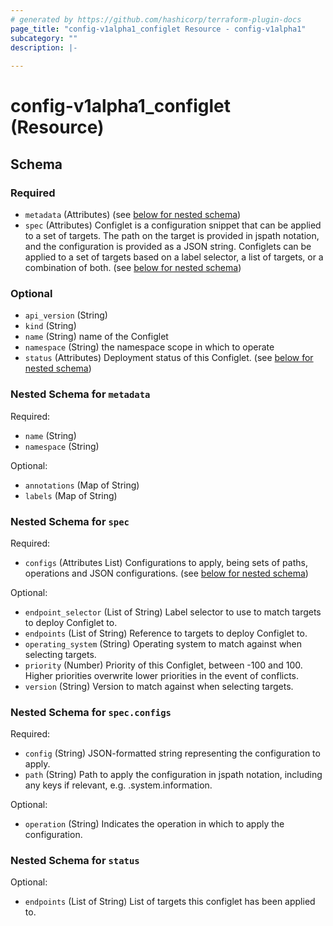 ```yaml
---
# generated by https://github.com/hashicorp/terraform-plugin-docs
page_title: "config-v1alpha1_configlet Resource - config-v1alpha1"
subcategory: ""
description: |-
  
---
```


# config-v1alpha1_configlet (Resource)





<!-- schema generated by tfplugindocs -->
## Schema

### Required

- `metadata` (Attributes) (see [below for nested schema](#nestedatt--metadata))
- `spec` (Attributes) Configlet is a configuration snippet that can be applied to a set of targets.
The path on the target is provided in jspath notation, and the configuration is provided as a JSON string.
Configlets can be applied to a set of targets based on a label selector, a list of targets, or a combination of both. (see [below for nested schema](#nestedatt--spec))

### Optional

- `api_version` (String)
- `kind` (String)
- `name` (String) name of the Configlet
- `namespace` (String) the namespace scope in which to operate
- `status` (Attributes) Deployment status of this Configlet. (see [below for nested schema](#nestedatt--status))

<a id="nestedatt--metadata"></a>
### Nested Schema for `metadata`

Required:

- `name` (String)
- `namespace` (String)

Optional:

- `annotations` (Map of String)
- `labels` (Map of String)


<a id="nestedatt--spec"></a>
### Nested Schema for `spec`

Required:

- `configs` (Attributes List) Configurations to apply, being sets of paths, operations and JSON configurations. (see [below for nested schema](#nestedatt--spec--configs))

Optional:

- `endpoint_selector` (List of String) Label selector to use to match targets to deploy Configlet to.
- `endpoints` (List of String) Reference to targets to deploy Configlet to.
- `operating_system` (String) Operating system to match against when selecting targets.
- `priority` (Number) Priority of this Configlet, between -100 and 100. Higher priorities overwrite lower priorities in the event of conflicts.
- `version` (String) Version to match against when selecting targets.

<a id="nestedatt--spec--configs"></a>
### Nested Schema for `spec.configs`

Required:

- `config` (String) JSON-formatted string representing the configuration to apply.
- `path` (String) Path to apply the configuration in jspath notation, including any keys if relevant, e.g. .system.information.

Optional:

- `operation` (String) Indicates the operation in which to apply the configuration.



<a id="nestedatt--status"></a>
### Nested Schema for `status`

Optional:

- `endpoints` (List of String) List of targets this configlet has been applied to.
